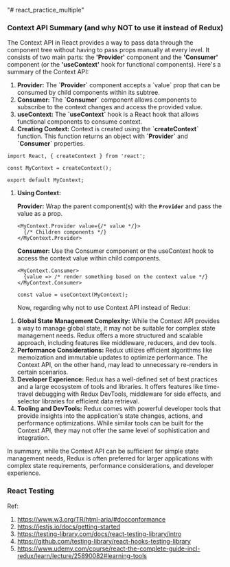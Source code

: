 "# react_practice_multiple" 

### Context API Summary (and why NOT to use it instead of Redux)

The Context API in React provides a way to pass data through the component tree without having to pass props manually at every level. It consists of two main parts: the <b>'Provider'</b> component and the <b>'Consumer'</b> component (or the <b>'useContext'</b> hook for functional components). Here's a summary of the Context API:
<ol><li>
<b>Provider:</b> The <b>`Provider`</b> component accepts a `value`</b> prop that can be consumed by child components within its subtree.
</li>
<li>
<b>Consumer:</b> The <b>`Consumer`</b> component allows components to subscribe to the context changes and access the provided value.
</li>
<li>
<b>useContext:</b> The <b>`useContext`</b> hook is a React hook that allows functional components to consume context.
</li>
<li>
<b>Creating Context:</b> Context is created using the <b>`createContext`</b> function. This function returns an object with <b>`Provider`</b> and <b>`Consumer`</b> properties.
</li></ol>

```
import React, { createContext } from 'react';

const MyContext = createContext();

export default MyContext;
```

<ol><li><b>Using Context:</b>

<b>Provider:</b> Wrap the parent component(s) with the <b>`Provider`</b> and pass the value as a prop.
```
<MyContext.Provider value={/* value */}>
  {/* Children components */}
</MyContext.Provider>
```
<b>Consumer:</b> Use the Consumer component or the useContext hook to access the context value within child components.


```
<MyContext.Consumer>
  {value => /* render something based on the context value */}
</MyContext.Consumer>
```

```
const value = useContext(MyContext);
```

Now, regarding why not to use Context API instead of Redux:
</li>
</ol>

<ol>
<li>
<b>Global State Management Complexity:</b> While the Context API provides a way to manage global state, it may not be suitable for complex state management needs. Redux offers a more structured and scalable approach, including features like middleware, reducers, and dev tools.
</li>
<li>
<b>Performance Considerations:</b> Redux utilizes efficient algorithms like memoization and immutable updates to optimize performance. The Context API, on the other hand, may lead to unnecessary re-renders in certain scenarios.
</li>
<li>
<b>Developer Experience:</b> Redux has a well-defined set of best practices and a large ecosystem of tools and libraries. It offers features like time-travel debugging with Redux DevTools, middleware for side effects, and selector libraries for efficient data retrieval.
</li>
<li>
<b>Tooling and DevTools:</b> Redux comes with powerful developer tools that provide insights into the application's state changes, actions, and performance optimizations. While similar tools can be built for the Context API, they may not offer the same level of sophistication and integration.
</li>
</ol>
In summary, while the Context API can be sufficient for simple state management needs, Redux is often preferred for larger applications with complex state requirements, performance considerations, and developer experience.


### React Testing 
Ref: 
<ol>
<li><a href="https://www.w3.org/TR/html-aria/#docconformance">https://www.w3.org/TR/html-aria/#docconformance</a></li>
  <li><a href="https://jestjs.io/docs/getting-started">https://jestjs.io/docs/getting-started</a></li>
  <li><a href="https://testing-library.com/docs/react-testing-library/intro">https://testing-library.com/docs/react-testing-library/intro</a></li>
  <li><a href="https://github.com/testing-library/react-hooks-testing-library">https://github.com/testing-library/react-hooks-testing-library</a></li>
  <li> <a href="https://www.udemy.com/course/react-the-complete-guide-incl-redux/learn/lecture/25890082#learning-tools">https://www.udemy.com/course/react-the-complete-guide-incl-redux/learn/lecture/25890082#learning-tools</a></li>
</ol>